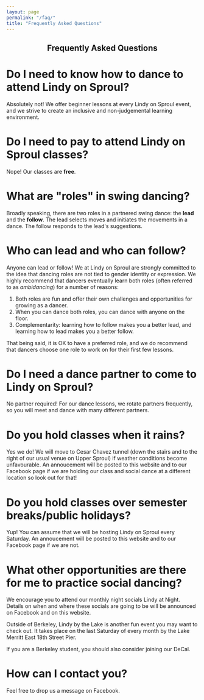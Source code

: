 ```yaml
---
layout: page
permalink: "/faq/"
title: "Frequently Asked Questions"
---
```


## <center> Frequently Asked Questions <center>


# Do I need to know how to dance to attend Lindy on Sproul?

Absolutely not! We offer beginner lessons at every Lindy on Sproul event, and we strive to create an inclusive and non-judgemental learning environment.

# Do I need to pay to attend Lindy on Sproul classes?

Nope! Our classes are **free**. 


# What are "roles" in swing dancing?

Broadly speaking, there are two roles in a partnered swing dance: the **lead** and the **follow**. The lead selects moves and initiates the movements in a dance. The follow responds to the lead's suggestions.  

# Who can lead and who can follow?

Anyone can lead or follow!  We at Lindy on Sproul are strongly committed to the idea that dancing roles are not tied to gender identity or expression.  We highly recommend that dancers eventually learn both roles (often referred to as *ambidancing*) for a number of reasons:

<ol>
    <li> Both roles are fun and offer their own challenges and opportunities for growing as a dancer. </li>
    <li> When you can dance both roles, you can dance with anyone on the floor. </li>
    <li> Complementarity: learning how to follow makes you a better lead, and learning how to lead makes you a better follow. </li>
</ol>

That being said, it is OK to have a preferred role, and we do recommend that dancers choose one role to work on for their first few lessons.

# Do I need a dance partner to come to Lindy on Sproul?

No partner required! For our dance lessons, we rotate partners frequently, so you will meet and dance with many different partners. 

# Do you hold classes when it rains?

Yes we do! We will move to Cesar Chavez tunnel (down the stairs and to the right of our usual venue on Upper Sproul) if weather conditions become unfavourable. An annoucement will be posted to this website and to our Facebook page if we are holding our class and social dance at a different location so look out for that! 

# Do you hold classes over semester breaks/public holidays?

Yup! You can assume that we will be hosting Lindy on Sproul every Saturday. An annoucement will be posted to this website and to our Facebook page if we are not. 

# What other opportunities are there for me to practice social dancing?

We encourage you to attend our monthly night socials Lindy at Night. Details on when and where these socials are going to be will be announced on Facebook and on this website.   

Outside of Berkeley, Lindy by the Lake is another fun event you may want to check out. It takes place on the last Saturday of every month by the Lake Merritt East 18th Street Pier. 

If you are a Berkeley student, you should also consider joining our DeCal. 

# How can I contact you?

Feel free to drop us a message on Facebook. 





